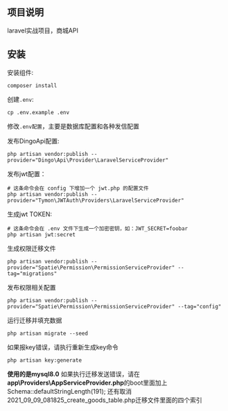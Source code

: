 ## 项目说明
laravel实战项目，商城API
## 安装
安装组件:
````
composer install
````

创建`.env`:

````
cp .env.example .env
````

修改`.env配置`，主要是数据库配置和各种发信配置

发布DingoApi配置:
````
php artisan vendor:publish --provider="Dingo\Api\Provider\LaravelServiceProvider"
````

发布jwt配置：
````
# 这条命令会在 config 下增加一个 jwt.php 的配置文件
php artisan vendor:publish --provider="Tymon\JWTAuth\Providers\LaravelServiceProvider"
````

生成jwt TOKEN:
````
# 这条命令会在 .env 文件下生成一个加密密钥，如：JWT_SECRET=foobar
php artisan jwt:secret
````
生成权限迁移文件
````
php artisan vendor:publish --provider="Spatie\Permission\PermissionServiceProvider" --tag="migrations"
````

发布权限相关配置
````
php artisan vendor:publish --provider="Spatie\Permission\PermissionServiceProvider" --tag="config"
````

运行迁移并填充数据
````
php artisan migrate --seed
````

如果报key错误，请执行重新生成key命令
````
php artisan key:generate
````

**使用的是mysql8.0**
如果执行迁移发送错误，请在**app\Providers\AppServiceProvider.php**的boot里面加上 Schema::defaultStringLength(191);
还有取消2021_09_09_081825_create_goods_table.php迁移文件里面的四个索引
